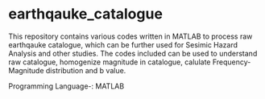# earthqauke_catalogue

This repository contains various codes written in MATLAB to process raw earthqauke catalogue, which can be further used for Sesimic Hazard Analysis and other studies. The codes included can be used to understand raw catalogue, homogenize magnitude in catalogue, calulate Frequency-Magnitude distribution and b value.

Programming Language-: MATLAB
